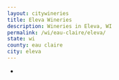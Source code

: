 ```yaml
---
layout: citywineries
title: Eleva Wineries
description: Wineries in Eleva, WI
permalink: /wi/eau-claire/eleva/
state: wi
county: eau claire
city: eleva
---
```

-
